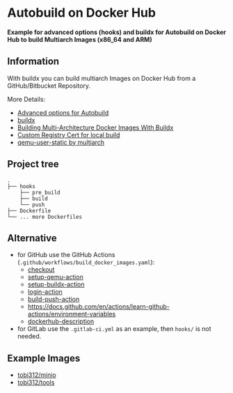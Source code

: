 # Autobuild on Docker Hub

**Example for advanced options (hooks) and buildx for Autobuild on Docker Hub to build Multiarch Images (x86_64 and ARM)**

## Information

With buildx you can build multiarch Images on Docker Hub from a GitHub/Bitbucket Repository.

More Details:  
* [Advanced options for Autobuild](https://docs.docker.com/docker-hub/builds/advanced/)
* [buildx](https://docs.docker.com/buildx/working-with-buildx/)
* [Building Multi-Architecture Docker Images With Buildx](https://medium.com/@artur.klauser/building-multi-architecture-docker-images-with-buildx-27d80f7e2408)
* [Custom Registry Cert for local build](https://github.com/docker/buildx/issues/80)
* [qemu-user-static by multiarch](https://github.com/multiarch/qemu-user-static) 

## Project tree

```
.
├── hooks
    ├── pre_build
    ├── build
    └── push
├── Dockerfile
└── ... more Dockerfiles
```

## Alternative

* for GitHub use the GitHub Actions (`.github/workflows/build_docker_images.yaml`):
  * [checkout](https://github.com/actions/checkout)
  * [setup-qemu-action](https://github.com/docker/setup-qemu-action)
  * [setup-buildx-action](https://github.com/docker/setup-buildx-action)
  * [login-action](https://github.com/docker/login-action)
  * [build-push-action](https://github.com/docker/build-push-action)
  * https://docs.github.com/en/actions/learn-github-actions/environment-variables
  * [dockerhub-description](https://github.com/peter-evans/dockerhub-description)
* for GitLab use the `.gitlab-ci.yml` as an example, then `hooks/` is not needed.

## Example Images

* [tobi312/minio](https://github.com/Tob1asDocker/minio)
* [tobi312/tools](https://github.com/Tob1asDocker/tools)
